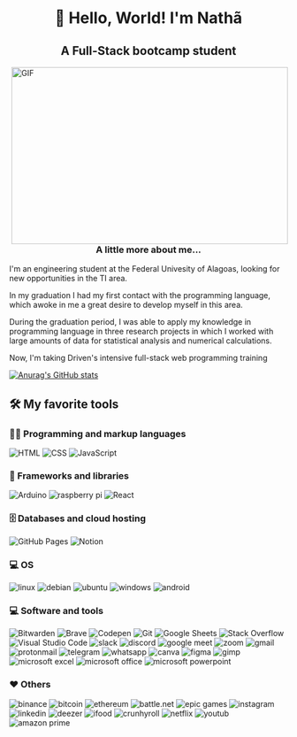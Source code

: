 <h1 align="center">👋 Hello, World! I'm Nathã</h1>
<h2 align="center">A Full-Stack bootcamp student</h2>

<img align="right" alt="GIF" src="https://github.com/abhisheknaiidu/abhisheknaiidu/blob/master/code.gif?raw=true" width="500" height="320" />

<h3 align="center">A little more about me...</h3>

<p>I'm an engineering student at the Federal Univesity of Alagoas, looking for new opportunities in the TI area.</p>

<p>In my graduation I had my first contact with the programming language, which awoke in me a great desire to develop myself in this area.</p>

<p>During the graduation period, I was able to apply my knowledge in programming language in three research projects in which I worked with large amounts of data for statistical analysis and numerical calculations.</p>

<p>Now, I'm taking Driven's intensive full-stack web programming training</p>

[![Anurag's GitHub stats](https://github-readme-stats.vercel.app/api?username=nathaalves&show_icons=true&theme=radical)](https://github.com/anuraghazra/github-readme-stats)

<h2>🛠️ My favorite tools</h2>

<h3>👨‍💻 Programming and markup languages</h3>

<p>
    <img alt="HTML" src="https://img.shields.io/badge/HTML5-E34F26?style=for-the-badge&logo=html5&logoColor=white">
    <img alt="CSS" src="https://img.shields.io/badge/CSS3-1572B6?style=for-the-badge&logo=css3&logoColor=white">
    <img alt="JavaScript" src="https://img.shields.io/badge/JavaScript-323330?style=for-the-badge&logo=javascript&logoColor=F7DF1E">
</p>


<h3>🧰 Frameworks and libraries</h3>

<p>
    <img alt="Arduino" src="https://img.shields.io/badge/Arduino-00979D?style=for-the-badge&logo=Arduino&logoColor=white">
    <img alt="raspberry pi" src="https://img.shields.io/badge/Raspberry%20Pi-A22846?style=for-the-badge&logo=Raspberry%20Pi&logoColor=white">
    <img alt="React" src="https://img.shields.io/badge/React-20232A?style=for-the-badge&logo=react&logoColor=61DAFB">
</p>

<h3>🗄️ Databases and cloud hosting</h3>

<p>
    <img alt="GitHub Pages" src="https://img.shields.io/badge/GitHub%20Pages-327FC7.svg?style=for-the-badge&logo=github&logoColor=white">
    <img alt="Notion" src="https://img.shields.io/badge/Notion-000000?style=for-the-badge&logo=notion&logoColor=white">
</p>

<h3>💻 OS</h3>

<p>
    <img alt="linux" src="https://img.shields.io/badge/Linux-FCC624?style=for-the-badge&logo=linux&logoColor=blac">
    <img alt="debian" src="https://img.shields.io/badge/Debian-A81D33?style=for-the-badge&logo=debian&logoColor=white">
    <img alt="ubuntu" src="https://img.shields.io/badge/Ubuntu-E95420?style=for-the-badge&logo=ubuntu&logoColor=white">
    <img alt="windows" src="https://img.shields.io/badge/Windows-0078D6?style=for-the-badge&logo=windows&logoColor=white">
    <img alt="android" src="https://img.shields.io/badge/Android-3DDC84?style=for-the-badge&logo=android&logoColor=white">
</p>

<h3>💻 Software and tools</h3>

<p>
    <img alt="Bitwarden" src="https://img.shields.io/badge/-Bitwarden-175DDC?style=for-the-badge&logo=bitwarden&logoColor=white">
    <img alt="Brave" src="https://img.shields.io/badge/Brave-FF1B2D?style=for-the-badge&logo=Brave&logoColor=white">
    <img alt="Codepen" src="https://img.shields.io/badge/Codepen-000000?style=for-the-badge&logo=codepen&logoColor=white">
    <img alt="Git" src="https://img.shields.io/badge/GIT-E44C30?style=for-the-badge&logo=git&logoColor=white">
    <img alt="Google Sheets" src="https://img.shields.io/badge/Google%20Sheets-34A853?style=for-the-badge&logo=google-sheets&logoColor=white">
    <img alt="Stack Overflow" src="https://img.shields.io/badge/Stack_Overflow-FE7A16?style=for-the-badge&logo=stack-overflow&logoColor=white">
    <img alt="Visual Studio Code" src="https://img.shields.io/badge/Visual_Studio_Code-0078D4?style=for-the-badge&logo=visual%20studio%20code&logoColor=white">
    <img alt="slack" src="https://img.shields.io/badge/Slack-4A154B?style=for-the-badge&logo=slack&logoColor=white">
    <img alt="discord" src="https://img.shields.io/badge/Discord-5865F2?style=for-the-badge&logo=discord&logoColor=white">
    <img alt="google meet" src="https://img.shields.io/badge/Google%20Meet-00897B?style=for-the-badge&logo=google-meet&logoColor=white">
    <img alt="zoom" src="https://img.shields.io/badge/Zoom-2D8CFF?style=for-the-badge&logo=zoom&logoColor=white">
    <img alt="gmail" src="https://img.shields.io/badge/Gmail-D14836?style=for-the-badge&logo=gmail&logoColor=white">
    <img alt="protonmail" src="https://img.shields.io/badge/ProtonMail-8B89CC?style=for-the-badge&logo=protonmail&logoColor=white">
    <img alt="telegram" src="https://img.shields.io/badge/Telegram-2CA5E0?style=for-the-badge&logo=telegram&logoColor=white">
    <img alt="whatsapp" src="https://img.shields.io/badge/WhatsApp-25D366?style=for-the-badge&logo=whatsapp&logoColor=white">
    <img alt="canva" src="https://img.shields.io/badge/Canva-%2300C4CC.svg?&style=for-the-badge&logo=Canva&logoColor=white">
    <img alt="figma" src="https://img.shields.io/badge/Figma-F24E1E?style=for-the-badge&logo=figma&logoColor=white">
    <img alt="gimp" src="https://img.shields.io/badge/gimp-5C5543?style=for-the-badge&logo=gimp&logoColor=white">
    <img alt="microsoft excel" src="https://img.shields.io/badge/Microsoft_Excel-217346?style=for-the-badge&logo=microsoft-excel&logoColor=white">
    <img alt="microsoft office" src="https://img.shields.io/badge/Microsoft_Office-D83B01?style=for-the-badge&logo=microsoft-office&logoColor=white">
    <img alt="microsoft powerpoint" src="https://img.shields.io/badge/Microsoft_PowerPoint-B7472A?style=for-the-badge&logo=microsoft-powerpoint&logoColor=white">
    
</p>

<h3>❤ Others</h3>

<p>	
    <img alt="binance" src="https://img.shields.io/badge/Binance-FCD535?style=for-the-badge&logo=binance&logoColor=white">
    <img alt="bitcoin" src="https://img.shields.io/badge/Bitcoin-000000?style=for-the-badge&logo=bitcoin&logoColor=white">
    <img alt="ethereum" src="https://img.shields.io/badge/Ethereum-3C3C3D?style=for-the-badge&logo=Ethereum&logoColor=white">
    <img alt="battle.net" src="https://img.shields.io/badge/Battle.net-000?style=for-the-badge&logo=battle.net&logoColor=148EFF">
    <img alt="epic games" src="https://img.shields.io/badge/Epic%20Games-313131?style=for-the-badge&logo=Epic%20Games&logoColor=white">
    <img alt="instagram" src="https://img.shields.io/badge/Instagram-E4405F?style=for-the-badge&logo=instagram&logoColor=white">
    <img alt="linkedin" src="https://img.shields.io/badge/LinkedIn-0077B5?style=for-the-badge&logo=linkedin&logoColor=white">
    <img alt="deezer" src="https://img.shields.io/badge/Deezer-FEAA2D?style=for-the-badge&logo=deezer&logoColor=white">
    <img alt="ifood" src="https://img.shields.io/badge/iFood-EA1D2C?style=for-the-badge&logo=ifood&logoColor=white">
    <img alt="crunhyroll" src="https://img.shields.io/badge/Crunchyroll-F47521?style=for-the-badge&logo=crunchyroll&logoColor=white">
    <img alt="netflix" src="https://img.shields.io/badge/Netflix-E50914?style=for-the-badge&logo=netflix&logoColor=white">
    <img alt="youtub" src="https://img.shields.io/badge/YouTube-FF0000?style=for-the-badge&logo=youtube&logoColor=white">
    <img alt="amazon prime" src="https://img.shields.io/badge/Amazon%20Prime-00A8E1?style=for-the-badge&logo=netflix&logoColor=white"> 
</p>





